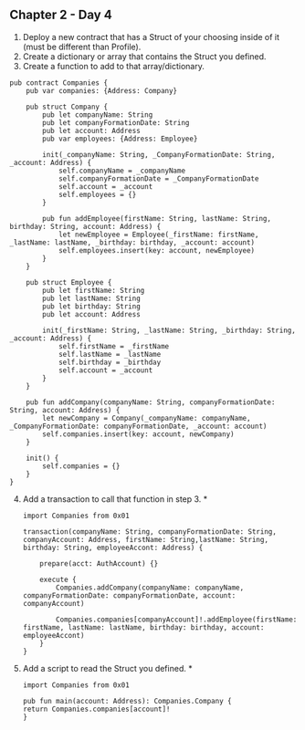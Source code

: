 ## Chapter 2 - Day 4

1. Deploy a new contract that has a Struct of your choosing inside of it (must be different than Profile).
2. Create a dictionary or array that contains the Struct you defined.
3. Create a function to add to that array/dictionary.
``` cadence
pub contract Companies {
    pub var companies: {Address: Company}

    pub struct Company {
        pub let companyName: String
        pub let companyFormationDate: String
        pub let account: Address
        pub var employees: {Address: Employee}

        init(_companyName: String, _CompanyFormationDate: String, _account: Address) {
            self.companyName = _companyName
            self.companyFormationDate = _CompanyFormationDate
            self.account = _account
            self.employees = {}
        }

        pub fun addEmployee(firstName: String, lastName: String, birthday: String, account: Address) {
            let newEmployee = Employee(_firstName: firstName, _lastName: lastName, _birthday: birthday, _account: account)
            self.employees.insert(key: account, newEmployee)
        }
    }
    
    pub struct Employee {
        pub let firstName: String
        pub let lastName: String
        pub let birthday: String
        pub let account: Address

        init(_firstName: String, _lastName: String, _birthday: String, _account: Address) {
            self.firstName = _firstName
            self.lastName = _lastName
            self.birthday = _birthday
            self.account = _account
        }
    }

    pub fun addCompany(companyName: String, companyFormationDate: String, account: Address) {
        let newCompany = Company(_companyName: companyName, _CompanyFormationDate: companyFormationDate, _account: account)
        self.companies.insert(key: account, newCompany)
    }

    init() {
        self.companies = {}
    }
}
```
4. Add a transaction to call that function in step 3.
    *
    ``` cadence
    import Companies from 0x01

    transaction(companyName: String, companyFormationDate: String, companyAccount: Address, firstName: String,lastName: String, birthday: String, employeeAccont: Address) {

        prepare(acct: AuthAccount) {}

        execute {
            Companies.addCompany(companyName: companyName, companyFormationDate: companyFormationDate, account: companyAccount)

            Companies.companies[companyAccount]!.addEmployee(firstName: firstName, lastName: lastName, birthday: birthday, account: employeeAccont)
        }
    }
    ```
5. Add a script to read the Struct you defined.
    *
    ``` cadence
    import Companies from 0x01

    pub fun main(account: Address): Companies.Company {
    return Companies.companies[account]!
    }
    ```
